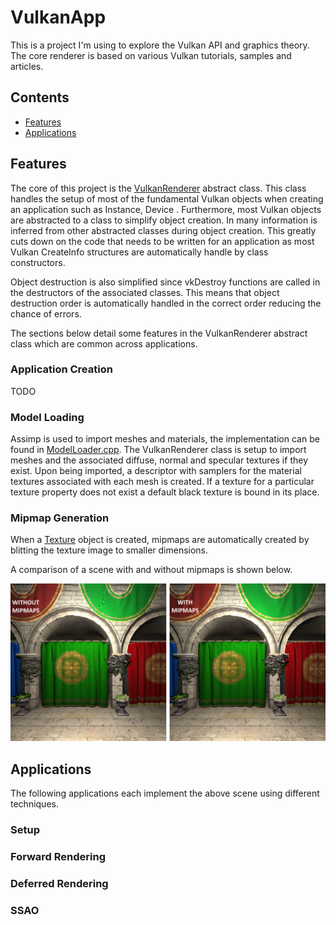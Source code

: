 # VulkanApp

This is a project I'm using to explore the Vulkan API and graphics theory. The core renderer is based on various Vulkan tutorials, samples and articles. 

## Contents

- [Features](#features)
- [Applications](#applications)

## Features

The core of this project is the [VulkanRenderer](https://github.com/FergusBrown/VulkanApp/blob/master/VulkanApp/Renderer/VulkanRenderer.cpp) abstract class. This class handles the setup of most of the fundamental Vulkan objects when creating an application such as Instance, Device . Furthermore, most Vulkan objects are abstracted to a class to simplify object creation. In many information is inferred from other abstracted classes during object creation. This greatly cuts down on the code that needs to be written for an application as most Vulkan CreateInfo structures are automatically handle by class constructors. 

Object destruction is also simplified since vkDestroy functions are called in the destructors of the associated classes. This means that object destruction order is automatically handled in the correct order reducing the chance of errors.

The sections below detail some features in the VulkanRenderer abstract class which are common across applications.

### Application Creation
TODO


### Model Loading

Assimp is used to import meshes and materials, the implementation can be found in [ModelLoader.cpp](https://github.com/FergusBrown/VulkanApp/blob/master/VulkanApp/Renderer/ModelLoader.cpp). The VulkanRenderer class is setup to import meshes and the associated diffuse, normal and specular textures if they exist. Upon being imported, a descriptor with samplers for the material textures associated with each mesh is created. If a texture for a particular texture property does not exist a default black texture is bound in its place.

### Mipmap Generation

When a [Texture](https://github.com/FergusBrown/VulkanApp/blob/master/VulkanApp/Renderer/Texture.cpp) object is created, mipmaps are automatically created by blitting the texture image to smaller dimensions. 

A comparison of a scene with and without mipmaps is shown below.

![alt text](https://github.com/FergusBrown/VulkanApp/blob/master/Images/mipmap_compare.png "Mipmap Comparison")
## Applications

The following applications each implement the above scene using different techniques. 

### Setup

### Forward Rendering

### Deferred Rendering

### SSAO
